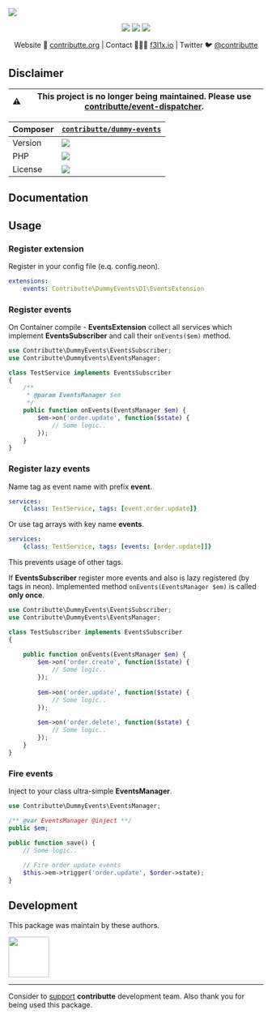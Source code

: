 ![](https://heatbadger.now.sh/github/readme/contributte/dummy-events/?deprecated=1)

<p align=center>
    <a href="https://bit.ly/ctteg"><img src="https://badgen.net/badge/support/gitter/cyan"></a>
    <a href="https://bit.ly/cttfo"><img src="https://badgen.net/badge/support/forum/yellow"></a>
    <a href="https://contributte.org/partners.html"><img src="https://badgen.net/badge/sponsor/donations/F96854"></a>
</p>

<p align=center>
    Website 🚀 <a href="https://contributte.org">contributte.org</a> | Contact 👨🏻‍💻 <a href="https://f3l1x.io">f3l1x.io</a> | Twitter 🐦 <a href="https://twitter.com/contributte">@contributte</a>
</p>

## Disclaimer

| :warning: | This project is no longer being maintained. Please use [contributte/event-dispatcher](https://github.com/contributte/event-dispatcher).
|---|---|

| Composer | [`contributte/dummy-events`](https://packagist.org/packages/contributte/dummy-events) |
|---| --- |
| Version | ![](https://badgen.net/packagist/v/contributte/dummy-events) |
| PHP | ![](https://badgen.net/packagist/php/contributte/dummy-events) |
| License | ![](https://badgen.net/github/license/contributte/dummy-events) |

## Documentation

## Usage

### Register extension

Register in your config file (e.q. config.neon).

```yaml
extensions:
    events: Contributte\DummyEvents\DI\EventsExtension
```

### Register events

On Container compile - **EventsExtension** collect all services which implement **EventsSubscriber** and call their `onEvents($em)` method.

```php
use Contributte\DummyEvents\EventsSubscriber;
use Contributte\DummyEvents\EventsManager;

class TestService implements EventsSubscriber 
{
    /**
     * @param EventsManager $em
     */
    public function onEvents(EventsManager $em) {
        $em->on('order.update', function($state) {
            // Some logic..
        });
    }
}
```

### Register lazy events

Name tag as event name with prefix **event**.

```yaml
services:
    {class: TestService, tags: [event.order.update]}
```

Or use tag arrays with key name **events**.

```yaml
services:
    {class: TestService, tags: [events: [order.update]]}
```

This prevents usage of other tags.

If **EventsSubscriber** register more events and also is lazy registered (by tags in neon). Implemented method
`onEvents(EventsManager $em)` is called **only once**.

```php
use Contributte\DummyEvents\EventsSubscriber;
use Contributte\DummyEvents\EventsManager;

class TestSubscriber implements EventsSubscriber 
{
    
    public function onEvents(EventsManager $em) {
        $em->on('order.create', function($state) {
            // Some logic..
        });
        
        $em->on('order.update', function($state) {
            // Some logic..
        });
        
        $em->on('order.delete', function($state) {
            // Some logic..
        });
    }
}
```

### Fire events

Inject to your class ultra-simple **EventsManager**.

```php
use Contributte\DummyEvents\EventsManager;

/** @var EventsManager @inject **/
public $em;

public function save() {
    // Some logic..
    
    // Fire order update events
    $this->em->trigger('order.update', $order->state);
}
```



## Development

This package was maintain by these authors.

<a href="https://github.com/f3l1x">
  <img width="80" height="80" src="https://avatars2.githubusercontent.com/u/538058?v=3&s=80">
</a>

-----

Consider to [support](https://contributte.org/partners.html) **contributte** development team.
Also thank you for being used this package.
